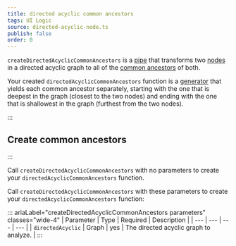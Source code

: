 ```yaml
---
title: directed acyclic common ancestors
tags: UI Logic
source: directed-acyclic-node.ts
publish: false
order: 0
---
```


`createDirectedAcyclicCommonAncestors` is a [pipe](/docs/logic/pipes-overview) that transforms two [nodes](/docs/logic/graph-overview#graph-node-and-edge) in a directed acyclic graph to all of the [common ancestors](/docs/logic/graph-overview#common-ancestor) of both.

Your created `directedAcyclicCommonAncestors` function is a [generator](https://developer.mozilla.org/en-US/docs/Web/JavaScript/Reference/Global_Objects/Generator) that yields each common ancestor separately, starting with the one that is deepest in the graph (closest to the two nodes) and ending with the one that is shallowest in the graph (furthest from the two nodes).


:::
## Create common ancestors
:::

Call `createDirectedAcyclicCommonAncestors` with no parameters to create your `directedAcyclicCommonAncestors` function.

Call `createDirectedAcyclicCommonAncestors` with these parameters to create your `directedAcyclicCommonAncestors` function:

::: ariaLabel="createDirectedAcyclicCommonAncestors parameters" classes="wide-4"
| Parameter | Type | Required | Description |
| --- | --- | --- | --- |
| `directedAcyclic` | Graph | yes | The directed acyclic graph to analyze. |
:::

